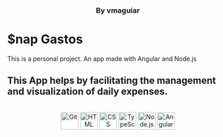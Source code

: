 <h3 style="display: block" align = "center"> By vmaguiar </ h3>

# $nap Gastos
This is a personal project. An app made with Angular and Node.js

## This App helps by facilitating the management and visualization of daily expenses. 

<div style="display: inline_block" align = "center"><br>
  <img align="center" alt="Git" height="40" width="40" src="https://git-scm.com/images/logos/downloads/Git-Icon-1788C.png" />
  <img align="center" alt="HTML" height="40" width="40" src="https://cdn.jsdelivr.net/gh/devicons/devicon/icons/html5/html5-original.svg" />
  <img align="center" alt="CSS" height="40" width="40" src="https://cdn.jsdelivr.net/gh/devicons/devicon/icons/css3/css3-original.svg"/>
  <img align="center" alt="TypeScript" height="40" width="40" src="https://cdn.worldvectorlogo.com/logos/typescript.svg" />
  <img align="center" alt="Node.js" height="40" width="40" src="https://images.icon-icons.com/2107/PNG/512/file_type_node_icon_130301.png" />
  <img align="center" alt="Angular" height="40" width="40" src="https://images.icon-icons.com/2699/PNG/512/angular_logo_icon_169595.png" />
</div>